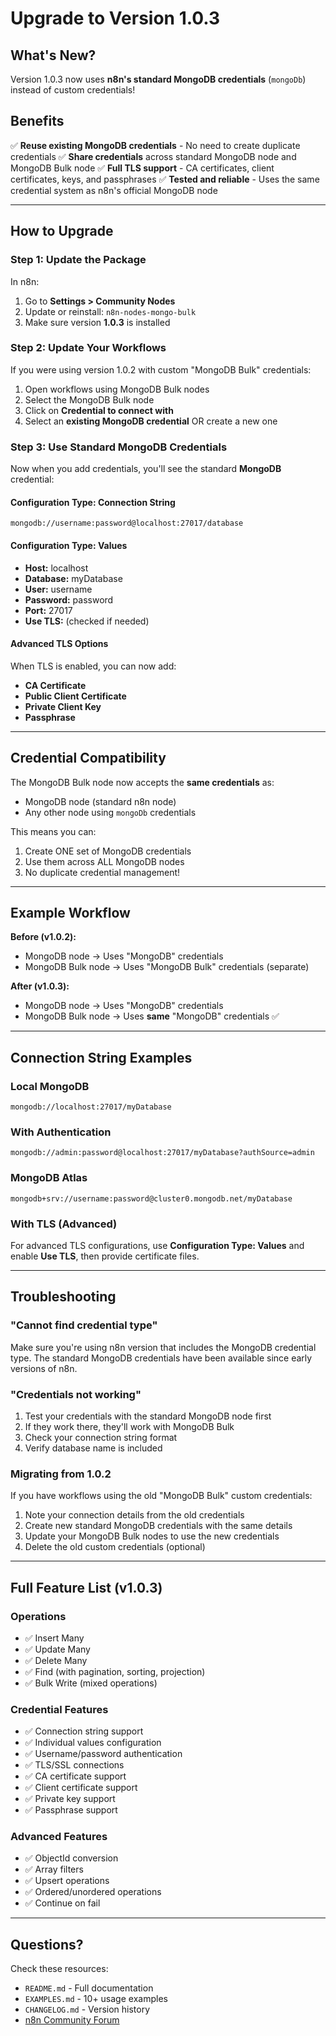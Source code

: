 # Upgrade to Version 1.0.3

## What's New?

Version 1.0.3 now uses **n8n's standard MongoDB credentials** (`mongoDb`) instead of custom credentials!

## Benefits

✅ **Reuse existing MongoDB credentials** - No need to create duplicate credentials
✅ **Share credentials** across standard MongoDB node and MongoDB Bulk node
✅ **Full TLS support** - CA certificates, client certificates, keys, and passphrases
✅ **Tested and reliable** - Uses the same credential system as n8n's official MongoDB node

---

## How to Upgrade

### Step 1: Update the Package

In n8n:
1. Go to **Settings > Community Nodes**
2. Update or reinstall: `n8n-nodes-mongo-bulk`
3. Make sure version **1.0.3** is installed

### Step 2: Update Your Workflows

If you were using version 1.0.2 with custom "MongoDB Bulk" credentials:

1. Open workflows using MongoDB Bulk nodes
2. Select the MongoDB Bulk node
3. Click on **Credential to connect with**
4. Select an **existing MongoDB credential** OR create a new one

### Step 3: Use Standard MongoDB Credentials

Now when you add credentials, you'll see the standard **MongoDB** credential:

#### Configuration Type: Connection String
```
mongodb://username:password@localhost:27017/database
```

#### Configuration Type: Values
- **Host:** localhost
- **Database:** myDatabase
- **User:** username
- **Password:** password
- **Port:** 27017
- **Use TLS:** (checked if needed)

#### Advanced TLS Options
When TLS is enabled, you can now add:
- **CA Certificate**
- **Public Client Certificate**
- **Private Client Key**
- **Passphrase**

---

## Credential Compatibility

The MongoDB Bulk node now accepts the **same credentials** as:
- MongoDB node (standard n8n node)
- Any other node using `mongoDb` credentials

This means you can:
1. Create ONE set of MongoDB credentials
2. Use them across ALL MongoDB nodes
3. No duplicate credential management!

---

## Example Workflow

**Before (v1.0.2):**
- MongoDB node → Uses "MongoDB" credentials
- MongoDB Bulk node → Uses "MongoDB Bulk" credentials (separate)

**After (v1.0.3):**
- MongoDB node → Uses "MongoDB" credentials
- MongoDB Bulk node → Uses **same** "MongoDB" credentials ✅

---

## Connection String Examples

### Local MongoDB
```
mongodb://localhost:27017/myDatabase
```

### With Authentication
```
mongodb://admin:password@localhost:27017/myDatabase?authSource=admin
```

### MongoDB Atlas
```
mongodb+srv://username:password@cluster0.mongodb.net/myDatabase
```

### With TLS (Advanced)
For advanced TLS configurations, use **Configuration Type: Values** and enable **Use TLS**, then provide certificate files.

---

## Troubleshooting

### "Cannot find credential type"

Make sure you're using n8n version that includes the MongoDB credential type. The standard MongoDB credentials have been available since early versions of n8n.

### "Credentials not working"

1. Test your credentials with the standard MongoDB node first
2. If they work there, they'll work with MongoDB Bulk
3. Check your connection string format
4. Verify database name is included

### Migrating from 1.0.2

If you have workflows using the old "MongoDB Bulk" custom credentials:

1. Note your connection details from the old credentials
2. Create new standard MongoDB credentials with the same details
3. Update your MongoDB Bulk nodes to use the new credentials
4. Delete the old custom credentials (optional)

---

## Full Feature List (v1.0.3)

### Operations
- ✅ Insert Many
- ✅ Update Many
- ✅ Delete Many
- ✅ Find (with pagination, sorting, projection)
- ✅ Bulk Write (mixed operations)

### Credential Features
- ✅ Connection string support
- ✅ Individual values configuration
- ✅ Username/password authentication
- ✅ TLS/SSL connections
- ✅ CA certificate support
- ✅ Client certificate support
- ✅ Private key support
- ✅ Passphrase support

### Advanced Features
- ✅ ObjectId conversion
- ✅ Array filters
- ✅ Upsert operations
- ✅ Ordered/unordered operations
- ✅ Continue on fail

---

## Questions?

Check these resources:
- `README.md` - Full documentation
- `EXAMPLES.md` - 10+ usage examples
- `CHANGELOG.md` - Version history
- [n8n Community Forum](https://community.n8n.io/)
